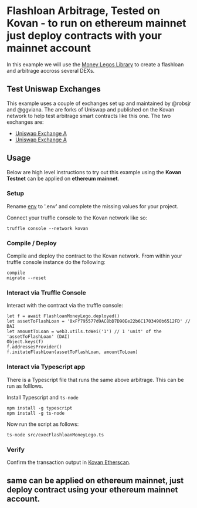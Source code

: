 # Flashloan Arbitrage, Tested on Kovan - to run on ethereum mainnet just deploy contracts with your mainnet account

In this example we will use the [Money Legos Library](https://money-legos.studydefi.com/#/) to create a flashloan and arbitrage accross several DEXs.

## Test Uniswap Exchanges

This example uses a couple of exchanges set up and maintained by @robsjr and @ggviana. The are forks of Uniswap and published on the Kovan network to help test arbitrage smart contracts like this one. The two exchanges are:

* [Uniswap Exchange A](https://kovan-uniswap.netlify.app/swap)
* [Uniswap Exchange A](https://kovan-uniswap2.netlify.app/swap)

## Usage

Below are high level instructions to try out this example using the **Kovan Testnet** can be applied on **ethereum mainnet**.

### Setup

Rename [env](./env) to '.env' and complete the missing values for your project.

Connect your truffle console to the Kovan network like so:

```
truffle console --network kovan
```

### Compile / Deploy

Compile and deploy the contract to the Kovan network. From within your truffle console instance do the following:

```
compile
migrate --reset
```

### Interact via Truffle Console

Interact with the contract via the truffle console:

```
let f = await FlashloanMoneyLego.deployed()
let assetToFlashLoan = '0xFf795577d9AC8bD7D90Ee22b6C1703490b6512FD' // DAI
let amountToLoan = web3.utils.toWei('1') // 1 'unit' of the 'assetToFlashLoan' (DAI)
Object.keys(f)
f.addressesProvider()
f.initateFlashLoan(assetToFlashLoan, amountToLoan)
```

### Interact via Typescript app

There is a Typescript file that runs the same above arbitrage. This can be run as folllows.

Install Typescript and `ts-node`

```
npm install -g typescript
npm install -g ts-node
```

Now run the script as follows:

```
ts-node src/execFlashloanMoneyLego.ts
```

### Verify

Confirm the transaction output in [Kovan Etherscan](https://kovan.etherscan.io/tx/0xae2dc88642f061486fc809cbcc314ca993af74e69bf7831565b595eaa27e63ec).
 
## same can be applied on ethereum mainnet, just deploy contract using your ethereum mainnet account.
